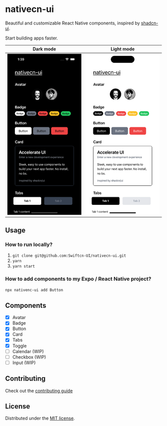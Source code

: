 # nativecn-ui

Beautiful and customizable React Native components, inspired by [shadcn-ui](https://github.com/shadcn-ui/ui).

Start building apps faster.

|               Dark mode               |               Light mode               |
| :-----------------------------------: | :------------------------------------: |
| ![](assets/examples/example-dark.png) | ![](assets/examples/example-light.png) |

## Usage

### How to run locally?

1. `git clone git@github.com:Swiftcn-UI/nativecn-ui.git`
2. `yarn`
3. `yarn start`

### How to add components to my Expo / React Native project?

```bash
npx nativenc-ui add Button
```

## Components

- [x] Avatar
- [x] Badge
- [x] Button
- [x] Card
- [x] Tabs
- [x] Toggle
- [ ] Calendar (WIP)
- [ ] Checkbox (WIP)
- [ ] Input (WIP)

## Contributing

Check out the [contributing guide](https://github.com/Swiftcn-UI/nativecn-ui/blob/main/CONTRIBUTING.md)

## License

Distributed under the [MIT license](https://github.com/Swiftcn-UI/nativecn-ui/blob/main/LICENSE).
